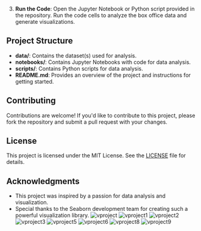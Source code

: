 
3. **Run the Code**: Open the Jupyter Notebook or Python script provided in the repository. Run the code cells to analyze the box office data and generate visualizations.

## Project Structure
- **data/**: Contains the dataset(s) used for analysis.
- **notebooks/**: Contains Jupyter Notebooks with code for data analysis.
- **scripts/**: Contains Python scripts for data analysis.
- **README.md**: Provides an overview of the project and instructions for getting started.

## Contributing
Contributions are welcome! If you'd like to contribute to this project, please fork the repository and submit a pull request with your changes.

## License
This project is licensed under the MIT License. See the [LICENSE](LICENSE) file for details.

## Acknowledgments
- This project was inspired by a passion for data analysis and visualization.
- Special thanks to the Seaborn development team for creating such a powerful visualization library.
![vproject](https://github.com/vaishnavi-jaishwal/Data-Analysis-/assets/163410917/8f9dc271-9401-477a-ba98-dc06fb6386ad)
![vproject1](https://github.com/vaishnavi-jaishwal/Data-Analysis-/assets/163410917/c06d1aeb-d648-4f8e-8f28-4db4d6dc20c6)
![vproject2](https://github.com/vaishnavi-jaishwal/Data-Analysis-/assets/163410917/09a24a6d-8cb7-4a83-8344-89652eb7d625)
![vproject3](https://github.com/vaishnavi-jaishwal/Data-Analysis-/assets/163410917/03d4682e-6271-42ac-85ae-51f1d81c288c)
![vproject5](https://github.com/vaishnavi-jaishwal/Data-Analysis-/assets/163410917/ad225c90-f51b-4cc5-b907-a3a41c404b7d)
![vproject6](https://github.com/vaishnavi-jaishwal/Data-Analysis-/assets/163410917/a2342d66-1489-402d-90eb-ebae7e043e08)
![vproject8](https://github.com/vaishnavi-jaishwal/Data-Analysis-/assets/163410917/9be9a132-5f60-4286-98ab-f01728631d37)
![vproject9](https://github.com/vaishnavi-jaishwal/Data-Analysis-/assets/163410917/96e673b2-20e0-4835-b0e3-a83c861aed3f)


